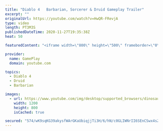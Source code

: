 ```yaml
---
title: "Diablo 4   Barbarian, Sorcerer & Druid Gameplay Trailer"
excerpt: ""
originalUrl: https://youtube.com/watch?v=HwQR-FRevjA
type: video
length: PT3M3S
publishedDateTime: 2020-11-27T19:35:38Z
heat: 50

featuredContent: "<iframe width=\"800\" height=\"500\" frameborder=\"0\" src=\"https://www.youtube.com/embed/HwQR-FRevjA\" allow=\"accelerometer; autoplay; encrypted-media; gyroscope; picture-in-picture\" allowfullscreen></iframe>"

provider:
  name: GamePlay
  domain: youtube.com

topics:
  - Diablo 4
  - Druid
  - Barbarian

images:
  - url: https://www.youtube.com/img/desktop/supported_browsers/dinosaur.png
    width: 1200
    height: 800
    isCached: true

secured: "574/wK9sqKG39akysfWArGKaUbiqjjTi3H/6/hN/c0GLIWNrII6SEnCSwx4sZCJtzIHMglCcmfJRt5dVyOIyBDPeVOTjdUhynz1BYmwoQLfJb0RrJZmGi91DPSuezKxZQDeqiVLI8lFUCuXAHzM1eQv8LexSvWrvH0pMV1it1zQZTKHDz1qHhs53wCOy5TJjhuNDwPRIXdmpE+HTkKzRP/bYX8eccUYchi+L0scDfeqoCsBVcAvRJTBw0d848ng2aGAJsGyO8XkF77TNaB3T38Jd8D4ndMZibMMaQpX+9uVIh4iZRGlzCIsJB3va5HUQQMslcQBX2TdK/VWKNnf+mwlFarMkJUaPITFX5RO+wb+kLJ0XM+T3kecyVLZnNEYMEKTRejMUb4wGQzZDsZa2V7cnTEYK7IWP6x2XruohZ/0=;Z9MgF344Txw7/sBJlrewFg=="
---
```


